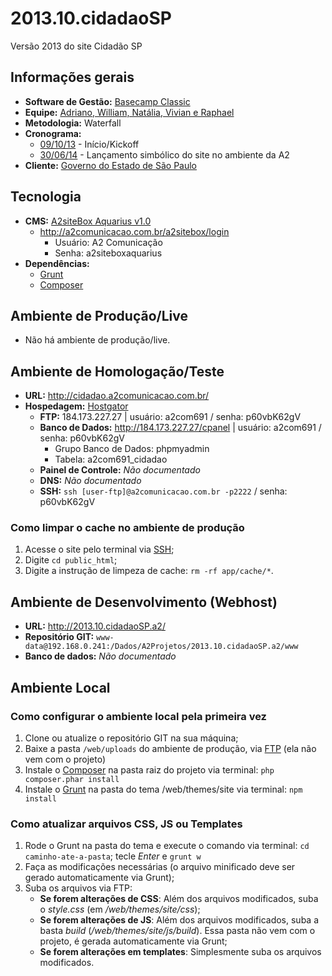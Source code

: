 # 2013.10.cidadaoSP
Versão 2013 do site Cidadão SP

## Informações gerais

* **Software de Gestão:** [Basecamp Classic](https://a2comunicacao.basecamphq.com/projects/11558296-2013-10-cidadaosp/log)
* **Equipe:** [Adriano, William, Natália, Vivian e Raphael](https://a2comunicacao.basecamphq.com/projects/11558296-2013-10-cidadaosp/todo_items/173158326/comments)
* **Metodologia:** Waterfall
* **Cronograma:**
	* [09/10/13](https://a2comunicacao.basecamphq.com/projects/11558296-2013-10-cidadaosp/todo_items/173158326/comments) - Início/Kickoff
	* [30/06/14](https://a2comunicacao.basecamphq.com/projects/11558296-2013-10-cidadaosp/milestones/41285965/comments#comment_283823013) - Lançamento simbólico do site no ambiente da A2
* **Cliente:** [Governo do Estado de São Paulo](http://www.sp.gov.br)

## Tecnologia

* **CMS:** [A2siteBox Aquarius v1.0](/projeto-web/setup/a2sitebox.md)
	* http://a2comunicacao.com.br/a2sitebox/login
		* Usuário: A2 Comunicação
		* Senha: a2siteboxaquarius
* **Dependências:**
	* [Grunt](/projeto-web/setup/grunt.md)
	* [Composer](/projeto-web/setup/composer.md)

## Ambiente de Produção/Live
* Não há ambiente de produção/live.


## Ambiente de Homologação/Teste

* **URL:** http://cidadao.a2comunicacao.com.br/
* **Hospedagem:** [Hostgator](/sandbox/hospedagem.md#hostgator)
	* **<a name="ftp">FTP</a>:** 184.173.227.27 | usuário: a2com691 / senha: p60vbK62gV
	* **Banco de Dados:** http://184.173.227.27/cpanel | usuário: a2com691 / senha: p60vbK62gV
		* Grupo Banco de Dados: phpmyadmin
		* Tabela: a2com691_cidadao
	* **Painel de Controle:** _Não documentado_
	* **DNS:** _Não documentado_
	* **<a name="ssh">SSH</a>:** `ssh [user-ftp]@a2comunicacao.com.br -p2222` / senha: p60vbK62gV

### Como limpar o cache no ambiente de produção

1. Acesse o site pelo terminal via [SSH](#ssh);
2. Digite `cd public_html`;
3. Digite a instrução de limpeza de cache: `rm -rf app/cache/*`.


## Ambiente de Desenvolvimento (Webhost)
* **URL:** http://2013.10.cidadaoSP.a2/
* **Repositório GIT:** `www-data@192.168.0.241:/Dados/A2Projetos/2013.10.cidadaoSP.a2/www`
* **Banco de dados:** _Não documentado_

## Ambiente Local

### Como configurar o ambiente local pela primeira vez

1. Clone ou atualize o repositório GIT na sua máquina;
2. Baixe a pasta `/web/uploads` do ambiente de produção, via [FTP](#ftp) (ela não vem com o projeto)
3. Instale o [Composer](/projeto-web/setup/composer.md) na pasta raiz do projeto via terminal: `php composer.phar install`
4. Instale o [Grunt](/projeto-web/setup/grunt.md) na pasta do tema /web/themes/site via terminal: `npm install`

### Como atualizar arquivos CSS, JS ou Templates

1. Rode o Grunt na pasta do tema e execute o comando via terminal: `cd caminho-ate-a-pasta`; tecle _Enter_ e `grunt w`
2. Faça as modificações necessárias (o arquivo minificado deve ser gerado automaticamente via Grunt);
3. Suba os arquivos via FTP:
	* **Se forem alterações de CSS**: Além dos arquivos modificados, suba o _style.css_ (em _/web/themes/site/css_);
	* **Se forem alterações de JS**: Além dos arquivos modificados, suba a basta _build_ (_/web/themes/site/js/build_). Essa pasta não vem com o projeto, é gerada automaticamente via Grunt;
	* **Se forem alterações em templates**: Simplesmente suba os arquivos modificados.
